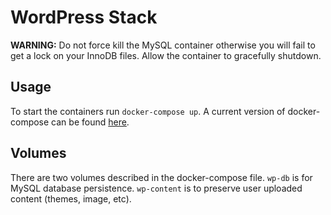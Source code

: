# WordPress Stack

**WARNING:** Do not force kill the MySQL container otherwise you will fail to get a lock on your InnoDB files.
Allow the container to gracefully shutdown.

## Usage
To start the containers run `docker-compose up`. A current version of docker-compose can be found [here](https://docs.docker.com/compose/install/#install-compose).

## Volumes
There are two volumes described in the docker-compose file. `wp-db` is for MySQL database persistence. `wp-content` is to preserve user uploaded content (themes, image, etc).

